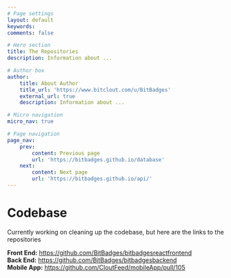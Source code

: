 ```yaml
---
# Page settings
layout: default
keywords:
comments: false

# Hero section
title: The Repositories
description: Information about ...

# Author box
author:
    title: About Author
    title_url: 'https://www.bitclout.com/u/BitBadges'
    external_url: true
    description: Information about ...

# Micro navigation
micro_nav: true

# Page navigation
page_nav:
    prev:
        content: Previous page
        url: 'https://bitbadges.github.io/database'
    next:
        content: Next page
        url: 'https://bitbadges.github.io/api/'
---
```

# Codebase
Currently working on cleaning up the codebase, but here are the links to the repositories

**Front End:** https://github.com/BitBadges/bitbadgesreactfrontend  
**Back End:** https://github.com/BitBadges/bitbadgesbackend  
**Mobile App:** https://github.com/CloutFeed/mobileApp/pull/105
